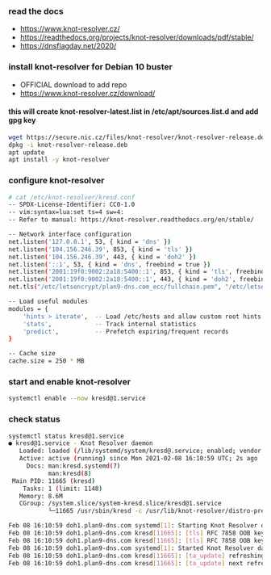 ### read the docs
- https://www.knot-resolver.cz/
- https://readthedocs.org/projects/knot-resolver/downloads/pdf/stable/
- https://dnsflagday.net/2020/

### install knot-resolver for Debian 10 buster
- OFFICIAL download to add repo
- https://www.knot-resolver.cz/download/

#### this will create knot-resolver-latest.list in /etc/apt/sources.list.d and add gpg key
```sh
wget https://secure.nic.cz/files/knot-resolver/knot-resolver-release.deb
dpkg -i knot-resolver-release.deb
apt update
apt install -y knot-resolver

```

### configure knot-resolver
```sh
# cat /etc/knot-resolver/kresd.conf
-- SPDX-License-Identifier: CC0-1.0
-- vim:syntax=lua:set ts=4 sw=4:
-- Refer to manual: https://knot-resolver.readthedocs.org/en/stable/

-- Network interface configuration
net.listen('127.0.0.1', 53, { kind = 'dns' })
net.listen('104.156.246.39', 853, { kind = 'tls' })
net.listen('104.156.246.39', 443, { kind = 'doh2' })
net.listen('::1', 53, { kind = 'dns', freebind = true })
net.listen('2001:19f0:9002:2a18:5400::1', 853, { kind = 'tls', freebind = true })
net.listen('2001:19f0:9002:2a18:5400::1', 443, { kind = 'doh2', freebind = true })
net.tls("/etc/letsencrypt/plan9-dns.com_ecc/fullchain.pem", "/etc/letsencrypt/plan9-dns.com_ecc/private.key")

-- Load useful modules
modules = {
	'hints > iterate',  -- Load /etc/hosts and allow custom root hints
	'stats',            -- Track internal statistics
	'predict',          -- Prefetch expiring/frequent records
}

-- Cache size
cache.size = 250 * MB
```

### start and enable knot-resolver

```sh
systemctl enable --now kresd@1.service
```

### check status
```sh
systemctl status kresd@1.service
● kresd@1.service - Knot Resolver daemon
   Loaded: loaded (/lib/systemd/system/kresd@.service; enabled; vendor preset: enabled)
   Active: active (running) since Mon 2021-02-08 16:10:59 UTC; 2s ago
     Docs: man:kresd.systemd(7)
           man:kresd(8)
 Main PID: 11665 (kresd)
    Tasks: 1 (limit: 1148)
   Memory: 8.6M
   CGroup: /system.slice/system-kresd.slice/kresd@1.service
           └─11665 /usr/sbin/kresd -c /usr/lib/knot-resolver/distro-preconfig.lua -c /etc/knot-resolver/kresd.conf -n

Feb 08 16:10:59 doh1.plan9-dns.com systemd[1]: Starting Knot Resolver daemon...
Feb 08 16:10:59 doh1.plan9-dns.com kresd[11665]: [tls] RFC 7858 OOB key-pin (0): pin-sha256=""
Feb 08 16:10:59 doh1.plan9-dns.com kresd[11665]: [tls] RFC 7858 OOB key-pin (1): pin-sha256=""
Feb 08 16:10:59 doh1.plan9-dns.com systemd[1]: Started Knot Resolver daemon.
Feb 08 16:10:59 doh1.plan9-dns.com kresd[11665]: [ta_update] refreshing TA for .
Feb 08 16:10:59 doh1.plan9-dns.com kresd[11665]: [ta_update] next refresh for . in 12 hours
```
